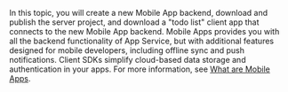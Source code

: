 
In this topic, you will create a new Mobile App backend, download and publish the server project, and download a "todo list" client app that connects to the new Mobile App backend. Mobile Apps provides you with all the backend functionality of App Service, but with additional features designed for mobile developers, including offline sync and push notifications. Client SDKs simplify cloud-based data storage and authentication in your apps. For more information, see [What are Mobile Apps](app-service-mobile-value-prop.md).